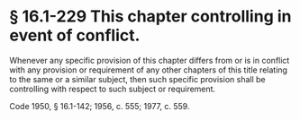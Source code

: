 # § 16.1-229 This chapter controlling in event of conflict.

<p>Whenever any specific provision of this chapter differs from or is in conflict with any provision or requirement of any other chapters of this title relating to the same or a similar subject, then such specific provision shall be controlling with respect to such subject or requirement.</p><p>Code 1950, § 16.1-142; 1956, c. 555; 1977, c. 559.</p>
